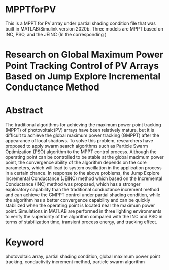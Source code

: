 # MPPTforPV
This is a MPPT for PV array under partial shading condition file that was built in MATLAB/Simulink version 2020b. Three models are MPPT based on INC, PSO, and the JEINC (In the corresponding )

# Research on Global Maximum Power Point Tracking Control of PV Arrays Based on Jump Explore Incremental Conductance Method

# Abstract
The traditional algorithms for achieving the maximum power point tracking (MPPT) of photovoltaic(PV) arrays have been relatively mature, but it is difficult to achieve the global maximum power tracking (GMPPT) after the appearance of local shadows. To solve this problem, researchers have proposed to apply swarm search algorithms such as Particle Swarm Optimization (PSO) algorithm to the MPPT control process. Although the operating point can be controlled to be stable at the global maximum power point, the convergence ability of the algorithm depends on the core parameters, which will lead to system oscillation in the application process in a certain chance. In response to the above problems, the Jump Explore Incremental Conductance (JEINC) method which based on the Incremental Conductance (INC) method was proposed, which has a stronger exploratory capability than the traditional conductance increment method and can achieve the GMPPT control under partial shading condition, while the algorithm has a better convergence capability and can be quickly stabilized when the operating point is located near the maximum power point. Simulations in MATLAB are performed in three lighting environments to verify the superiority of the algorithm compared with the INC and PSO in terms of stabilization time, transient process energy, and tracking effect. 

# Keyword
photovoltaic array, partial shading condition, global maximum power point tracking, conductivity increment method, particle swarm algorithm
